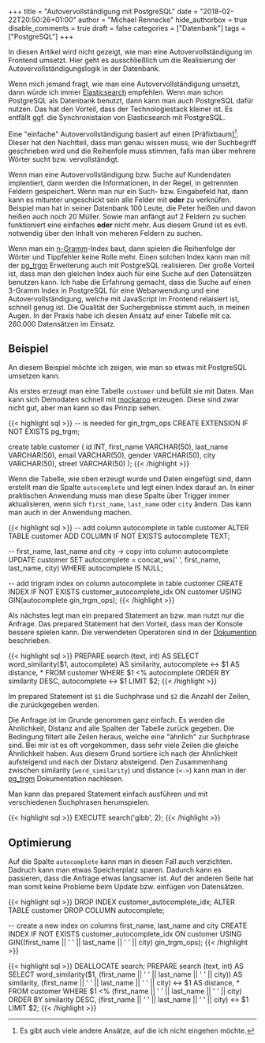 +++
title = "Autovervollständigung mit PostgreSQL"
date = "2018-02-22T20:50:26+01:00"
author = "Michael Rennecke"
hide_authorbox = true
disable_comments = true
draft = false
categories = ["Datenbank"]
tags = ["PostgreSQL"]
+++

In diesen Artikel wird nicht gezeigt, wie man eine Autovervollständigung
im Frontend umsetzt. Hier geht es ausschließlich um die Realisierung
der Autovervollständigungslogik in der Datenbank.

Wenn mich jemand fragt, wie man eine Autovervollständigung umsetzt, dann
würde ich immer [Elasticsearch] empfehlen. Wenn man schon PostgreSQL als
Datenbank benutzt, dann kann man auch PostgreSQL dafür nutzen. Das hat den
Vorteil, dass der Technologiestack kleiner ist. Es entfällt ggf. die 
Synchronistaion von Elasticsearch mit PostgreSQL.

Eine "einfache" Autovervollständigung basiert auf einen [Präfixbaum][^1]. Dieser
hat den Nachtteil, dass man genau wissen muss, wie der Suchbegriff geschrieben
wird und die Reihenfole muss stimmen, falls man über mehrere Wörter sucht
bzw. vervollständigt.

Wenn man eine Autovervollständigung bzw. Suche auf Kundendaten implentiert, dann
werden die Informationen, in der Regel, in getrennten Feldern gespeichert.
Wenn man nur ein Such- bzw. Eingabefeld hat, dann kann es mitunter ungeschickt
sein alle Felder mit **oder** zu verknüfen. Beispiel man hat in seiner Datenbank
100 Leute, die Peter heißen und davon heißen auch noch 20 Müller. Sowie man
anfängt auf 2 Feldern zu suchen funktioniert eine einfaches **oder** nicht mehr.
Aus diesem Grund ist es evtl. notwendig über den Inhalt von meheren Feldern zu
suchen.

Wenn man ein [n-Gramm]-Index baut, dann spielen die Reihenfolge der Wörter und
Tippfehler keine Rolle mehr. Einen solchen Index kann man mit der [pg_trgm]
Erweiterung auch mit PostgreSQL realisieren. Der große Vorteil ist, dass man
den gleichen Index auch für eine Suche auf den Datensätzen benutzen kann. Ich
habe die Erfahrung gemacht, dass die Suche auf einen 3-Gramm Index in PostgreSQL
für eine Webanwendung und eine Autovervollständigung, welche mit JavaScript im
Frontend relaisiert ist, schnell genug ist. Die Qualität der Suchergebnisse stimmt
auch, in meinen Augen. In der Praxis habe ich diesen Ansatz auf einer Tabelle mit
ca. 260.000 Datensätzen im Einsatz.

## Beispiel

An diesem Beispiel möchte ich zeigen, wie man so etwas mit PostgreSQL umsetzen kann.

Als erstes erzeugt man eine Tabelle `customer` und befüllt sie mit Daten. Man kann sich
Demodaten schnell mit [mockaroo] erzeugen. Diese sind zwar nicht gut, aber man kann so
das Prinzip sehen.

{{< highlight sql >}}
-- is needed for gin_trgm_ops
CREATE EXTENSION IF NOT EXISTS pg_trgm;

create table customer (
	id INT,
	first_name VARCHAR(50),
	last_name VARCHAR(50),
	email VARCHAR(50),
	gender VARCHAR(50),
	city VARCHAR(50),
	street VARCHAR(50)
);
{{< /highlight >}}

Wenn die Tabelle, wie oben erzeugt wurde und Daten eingefügt sind, dann erstellt man 
die Spalte `autocomplete` und legt einen Index darauf an. In einer praktischen Anwendung
muss man diese Spalte über Trigger immer aktualisieren, wenn sich `first_name`, `last_name`
oder `city` ändern. Das kann man auch in der Anwendung machen.

{{< highlight sql >}}
-- add column autocomplete in table customer
ALTER TABLE customer ADD COLUMN IF NOT EXISTS autocomplete TEXT;

-- first_name, last_name and city -> copy into column autocomplete
UPDATE customer SET autocomplete = concat_ws(' ', first_name, last_name, city) WHERE autocomplete IS NULL;

-- add trigram index on column autocomplete in table customer
CREATE INDEX IF NOT EXISTS customer_autocomplete_idx ON customer USING GIN(autocomplete gin_trgm_ops);
{{< /highlight >}}

Als nächstes legt man ein prepared Statement an bzw. man nutzt nur die Anfrage. Das prepared Statement hat
den Vorteil, dass man der Konsole bessere spielen kann. Die verwendeten Operatoren sind in der [Dokumention]
beschrieben.

{{< highlight sql >}}
PREPARE search (text, int) AS
    SELECT
        word_similarity($1, autocomplete) AS similarity,
        autocomplete <-> $1 AS distance,
        *
    FROM
        customer
    WHERE
        $1 <% autocomplete
    ORDER BY
        similarity DESC, autocomplete <-> $1
    LIMIT $2;
{{< /highlight >}}

Im prepared Statement ist `$1` die Suchphrase und `$2` die Anzahl der
Zeilen, die zurückgegeben werden.

Die Anfrage ist im Grunde genommen ganz einfach. Es werden die Ähnlichkeit,
Distanz and alle Spalten der Tabelle zurück gegeben. Die Bedingung filtert
alle Zeilen heraus, welche eine "ähnlich" zur Suchphrase sind. Bei mir ist
es oft vorgekommen, dass sehr viele Zeilen die gleiche Ähnlichkeit haben.
Aus diesem Grund sortiere ich nach der Ähnlichkeit aufsteigend und nach der
Distanz absteigend. Den Zusammenhang zwischen similarity (`word_similarity`) 
und distance (`<->`) kann man in der [pg_trgm] Dokumentation nachlesen.


Man kann das prepared Statement einfach ausführen und mit verschiedenen
Suchphrasen herumspielen.

{{< highlight sql >}}
EXECUTE search('gibb', 2);
{{< /highlight >}}

## Optimierung

Auf die Spalte `autocomplete` kann man in diesen Fall auch verzichten.
Dadruch kann man etwas Speicherplatz sparen. Dadurch kann es passieren,
dass die Anfrage etwas langsamer ist. Auf der anderen Seite hat man
somit keine Probleme beim Update bzw. einfügen von Datensätzen.

{{< highlight sql >}}
DROP INDEX customer_autocomplete_idx;
ALTER TABLE customer DROP COLUMN autocomplete;

-- create a new index on columns first_name, last_name and city
CREATE INDEX IF NOT EXISTS customer_autocomplete_idx ON customer USING GIN((first_name || ' ' || last_name || ' ' || city) gin_trgm_ops);
{{< /highlight >}}

{{< highlight sql >}}
DEALLOCATE search;
PREPARE search (text, int) AS
    SELECT
        word_similarity($1, (first_name || ' ' || last_name || ' ' || city)) AS similarity,
        (first_name || ' ' || last_name || ' ' || city) <-> $1 AS distance,
        *
    FROM
        customer
    WHERE
        $1 <% (first_name || ' ' || last_name || ' ' || city)
    ORDER BY
        similarity DESC, (first_name || ' ' || last_name || ' ' || city) <-> $1
    LIMIT $2;
{{< /highlight >}}


[Elasticsearch]: https://www.elastic.co/de/products/elasticsearch
[Präfixbaum]: https://de.wikipedia.org/wiki/Trie
[n-Gramm]: https://de.wikipedia.org/wiki/N-Gramm
[pg_trgm]: https://www.postgresql.org/docs/10/static/pgtrgm.html
[mockaroo]: https://www.mockaroo.com/
[Dokumention]: https://www.postgresql.org/docs/10/static/pgtrgm.html#PGTRGM-OP-TABLE

[^1]: Es gibt auch viele andere Ansätze, auf die ich nicht eingehen möchte.
